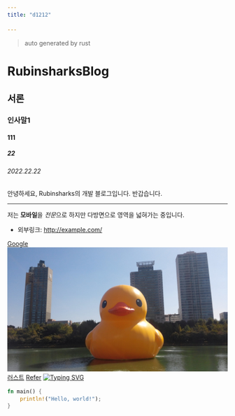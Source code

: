 ```yaml
---
title: "d1212"

---
```


> auto generated by rust

# RubinsharksBlog

## 서론

### 인사말1
#### 111
##### 22
###### 2022.22.22

안녕하세요, Rubinsharks의 개발 블로그입니다. 반갑습니다.

***
저는 **모바일**을 *전문*으로 하지만
다방면으로 영역을 넓혀가는 중입니다.

* 외부링크: <http://example.com/>

[Google](https://google.com "google link")
![Alt text](image.jpeg "Optional title")
[러스트](language/rust "러스트")
[Refer](refer "러스트")
[![Typing SVG](https://readme-typing-svg.demolab.com?font=Fira+Code&pause=500&duration=3000&color=2C6EF7&width=435&lines=Rubinsharks+Site)](https://git.io/typing-svg)


``` rust
fn main() {
    println!("Hello, world!");
}
```

[#TAG]: # "android, rust"